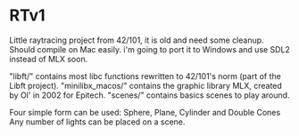 # RTv1
Little raytracing project from 42/101, it is old and need some cleanup. Should compile on Mac easily. i'm going to port it to Windows and use SDL2 instead of MLX soon.

  "libft/" contains most libc functions rewritten to 42/101's norm (part of the Libft project).
  "minilibx_macos/" contains the graphic library MLX, created by Ol' in 2002 for Epitech.
  "scenes/" contains basics scenes to play around.

Four simple form can be used: Sphere, Plane, Cylinder and Double Cones
Any number of lights can be placed on a scene.
